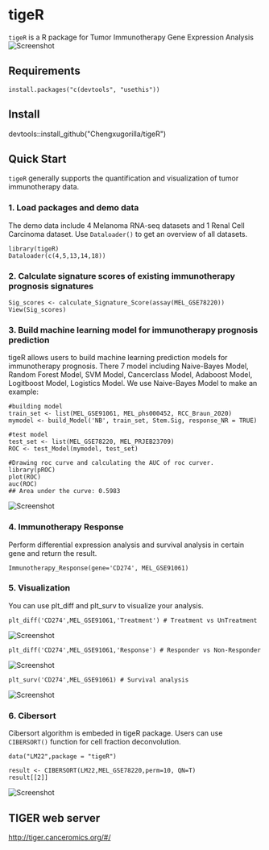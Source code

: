 # tigeR
`tigeR` is a R package for Tumor Immunotherapy Gene Expression Analysis
![Screenshot](https://github.com/Chengxugorilla/tigeR/raw/main/man/figures/logo.png)

## Requirements
`install.packages("c(devtools", "usethis"))`

## Install
devtools::install_github("Chengxugorilla/tigeR")

## Quick Start
`tigeR` generally supports the quantification and visualization of tumor immunotherapy data. 

### 1. Load packages and demo data
The demo data include 4 Melanoma RNA-seq datasets and 1 Renal Cell Carcinoma dataset. Use `Dataloader()` to get an overview of all datasets.
```
library(tigeR)
Dataloader(c(4,5,13,14,18))
```
### 2. Calculate signature scores of existing immunotherapy prognosis signatures
```
Sig_scores <- calculate_Signature_Score(assay(MEL_GSE78220))
View(Sig_scores)
```
### 3. Build machine learning model for immunotherapy prognosis prediction
  tigeR allows users to build machine learning prediction models for immunotherapy prognosis. There 7 model including Naive-Bayes Model, Random Forest Model, SVM Model, Cancerclass Model, Adaboost Model, Logitboost Model, Logistics Model.
  We use Naive-Bayes Model to make an example:
```
#building model
train_set <- list(MEL_GSE91061, MEL_phs000452, RCC_Braun_2020)
mymodel <- build_Model('NB', train_set, Stem.Sig, response_NR = TRUE)

#test model
test_set <- list(MEL_GSE78220, MEL_PRJEB23709)
ROC <- test_Model(mymodel, test_set)

#Drawing roc curve and calculating the AUC of roc curver.
library(pROC)
plot(ROC)
auc(ROC)
## Area under the curve: 0.5983
```
![Screenshot](https://github.com/Chengxugorilla/tigeR/raw/main/man/figures/ROC.png)
### 4. Immunotherapy Response
Perform differential expression analysis and survival analysis in certain gene and return the result.
```
Immunotherapy_Response(gene='CD274', MEL_GSE91061)
```
### 5. Visualization
You can use plt_diff and plt_surv to visualize your analysis.
```
plt_diff('CD274',MEL_GSE91061,'Treatment') # Treatment vs UnTreatment
```
![Screenshot](https://github.com/Chengxugorilla/tigeR/raw/main/man/figures/Treatment.png)
```
plt_diff('CD274',MEL_GSE91061,'Response') # Responder vs Non-Responder
```
![Screenshot](https://github.com/Chengxugorilla/tigeR/raw/main/man/figures/Response.png)
```
plt_surv('CD274',MEL_GSE91061) # Survival analysis
```
![Screenshot](https://github.com/Chengxugorilla/tigeR/raw/main/man/figures/Survival.png)
### 6. Cibersort
Cibersort algorithm is embeded in tigeR package. Users can use `CIBERSORT()` function for cell fraction deconvolution.
```
data("LM22",package = "tigeR")

result <- CIBERSORT(LM22,MEL_GSE78220,perm=10, QN=T)
result[[2]]
```
![Screenshot](https://github.com/Chengxugorilla/tigeR/raw/main/man/figures/CIBERSORT.png)

## TIGER web server
http://tiger.canceromics.org/#/
